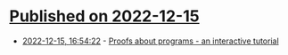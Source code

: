 # [Published on 2022-12-15](index.md)

* [2022-12-15, 16:54:22](https://lobste.rs/s/yequwk/proofs_about_programs_interactive) - [Proofs about programs - an interactive tutorial](https://busy-beavers.tigyog.app/proofs-about-programs)
